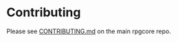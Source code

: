 # Contributing

Please see [CONTRIBUTING.md](https://github.com/RPGCoin/rpgcore/blob/master/CONTRIBUTING.md) on the main rpgcore repo.
